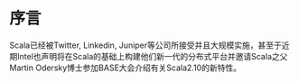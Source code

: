 # 序言

Scala已经被Twitter, Linkedin, Juniper等公司所接受并且大规模实施，甚至于近期Intel也声明将在Scala的基础上构建他们新一代的分布式平台并邀请Scala之父Martin Odersky博士参加BASE大会介绍有关Scala2.10的新特性。
